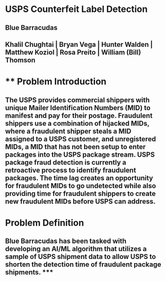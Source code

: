 # USPS Counterfeit Label Detection

## Blue Barracudas
## Khalil Chughtai | Bryan Vega | Hunter Walden | Matthew Koziol | Rosa Preito | William (Bill) Thomson

# ** Problem Introduction
## The USPS provides commercial shippers with unique Mailer Identification Numbers (MID) to manifest and pay for their postage.  Fraudulent shippers use a combination of hijacked MIDs, where a fraudulent shipper steals a MID assigned to a USPS customer, and unregistered MIDs, a MID that has not been setup to enter packages into the USPS package stream. USPS package fraud detection is currently a retroactive process to identify fraudulent packages.  The time lag creates an opportunity for fraudulent MIDs to go undetected while also providing time for fraudulent shippers to create new fraudulent MIDs before USPS can address.

# Problem Definition

## Blue Barracudas has been tasked with developing an AI/ML algorithm that utilizes a sample of USPS shipment data to allow USPS to shorten the detection time of fraudulent package shipments. ***

